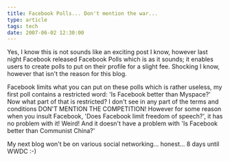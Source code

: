 ```yaml
---
title: Facebook Polls... Don't mention the war...
type: article
tags: tech
date: 2007-06-02 12:30:00
---
```


<p>Yes, I know this is not sounds like an exciting post I know, however last night Facebook released Facebook Polls which is as it sounds; it enables users to create polls to put on their profile for a slight fee.  Shocking I know, however that isn't the reason for this blog.</p> <p>Facebook limits what you can put on these polls which is rather useless, my first poll contains a restricted word: 'Is Facebook better than Myspace?' Now what part of that is restricted? I don't see in any part of the terms and conditions DON'T MENTION THE COMPETITION!  However for some reason when you insult Facebook, 'Does Facebook limit freedom of speech?', it has no problem with it!  Weird!  And it doesn't have a problem with 'Is Facebook better than Communist China?'</p> <p>My next blog won't be on various social networking... honest... 8 days until WWDC :-)</p>
